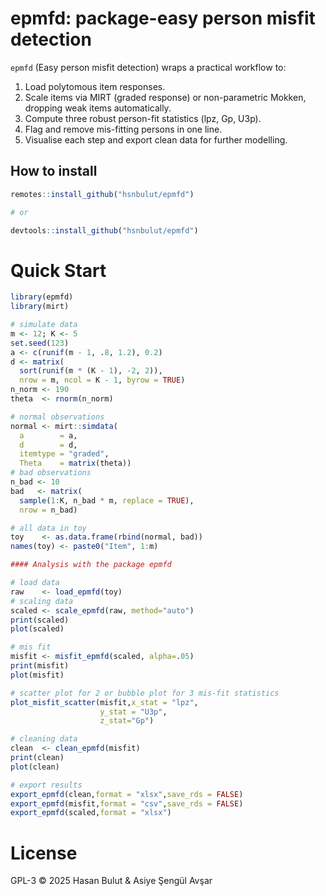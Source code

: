 # epmfd: package-easy person misfit detection

`epmfd` (Easy person misfit detection) wraps a practical workflow to:

1.  Load polytomous item responses.
2.  Scale items via MIRT (graded response) or non-parametric Mokken, dropping weak items automatically.
3.  Compute three robust person-fit statistics (lpz, Gp, U3p).
4.  Flag and remove mis-fitting persons in one line.
5.  Visualise each step and export clean data for further modelling.

## How to install

``` r
remotes::install_github("hsnbulut/epmfd")

# or

devtools::install_github("hsnbulut/epmfd")
```

# Quick Start

```r
library(epmfd)
library(mirt)

# simulate data
m <- 12; K <- 5
set.seed(123)
a <- c(runif(m - 1, .8, 1.2), 0.2)
d <- matrix(
  sort(runif(m * (K - 1), -2, 2)),
  nrow = m, ncol = K - 1, byrow = TRUE)
n_norm <- 190
theta  <- rnorm(n_norm)

# normal observations 
normal <- mirt::simdata(
  a        = a,
  d        = d,
  itemtype = "graded",
  Theta    = matrix(theta))
# bad observations
n_bad <- 10
bad   <- matrix(
  sample(1:K, n_bad * m, replace = TRUE),
  nrow = n_bad)

# all data in toy
toy    <- as.data.frame(rbind(normal, bad))
names(toy) <- paste0("Item", 1:m)

#### Analysis with the package epmfd

# load data
raw    <- load_epmfd(toy)
# scaling data
scaled <- scale_epmfd(raw, method="auto")
print(scaled)
plot(scaled)

# mis fit 
misfit <- misfit_epmfd(scaled, alpha=.05)
print(misfit)
plot(misfit)

# scatter plot for 2 or bubble plot for 3 mis-fit statistics
plot_misfit_scatter(misfit,x_stat = "lpz",
                    y_stat = "U3p",
                    z_stat="Gp")

# cleaning data
clean  <- clean_epmfd(misfit)
print(clean)
plot(clean)

# export results 
export_epmfd(clean,format = "xlsx",save_rds = FALSE)
export_epmfd(misfit,format = "csv",save_rds = FALSE)
export_epmfd(scaled,format = "xlsx")


```

# License

GPL-3 © 2025 Hasan Bulut & Asiye Şengül Avşar
